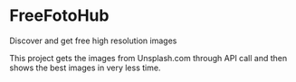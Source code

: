 # FreeFotoHub
Discover and get free high resolution images

This project gets the images from Unsplash.com through API call and then shows the best images in very less time.
